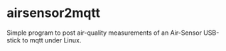 # airsensor2mqtt
Simple program to post air-quality measurements of an Air-Sensor USB-stick to mqtt under Linux.
